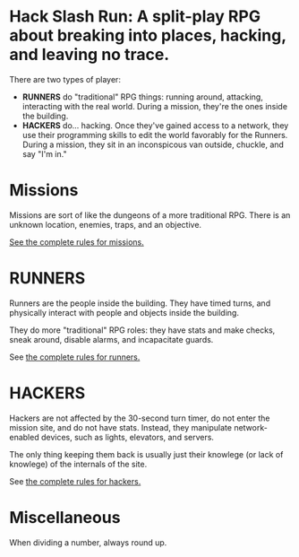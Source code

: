 # Hack Slash Run: A split-play RPG about breaking into places, hacking, and leaving no trace.

There are two types of player:

*   **RUNNERS** do "traditional" RPG things: running around, attacking, interacting with the real world. During a mission, they're the ones inside the building.
*   **HACKERS** do… hacking. Once they've gained access to a network, they use their programming skills to edit the world favorably for the Runners. During a mission, they sit in an inconspicous van outside, chuckle, and say "I'm in."

# Missions
Missions are sort of like the dungeons of a more traditional RPG. There is an unknown location, enemies, traps, and an objective.

[See the complete rules for missions.](mission.md)

# RUNNERS

Runners are the people inside the building. They have timed turns, and physically interact with people and objects inside the building.

They do more "traditional" RPG roles: they have stats and make checks, sneak around, disable alarms, and incapacitate guards.

See [the complete rules for runners.](runners.md)

# HACKERS

Hackers are not affected by the 30-second turn timer, do not enter the mission site, and do not have stats. Instead, they manipulate network-enabled devices, such as lights, elevators, and servers.

The only thing keeping them back is usually just their knowlege (or lack of knowlege) of the internals of the site.

See [the complete rules for hackers.](hacking.md)

# Miscellaneous
When dividing a number, always round up.